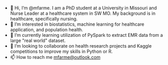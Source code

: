 - 👋 Hi, I’m @mfarme. I am a PhD student at a University in Missouri and Nurse Leader at a healthcare system in SW MO. My background is in healthcare, specifically nursing. 
- 👀 I’m interested in biostatistics, machine learning for healthcare application, and population health. 
- 🌱 I’m currently learning utilization of PySpark to extract EMR data from a large "real world" dataset. 
- 💞️ I’m looking to collaborate on health research projects and Kaggle competitions to improve my skills in Python or R. 
- 📫 How to reach me mfarme@outlook.com

<!---
mfarme/mfarme is a ✨ special ✨ repository because its `README.md` (this file) appears on your GitHub profile.
You can click the Preview link to take a look at your changes.
--->
